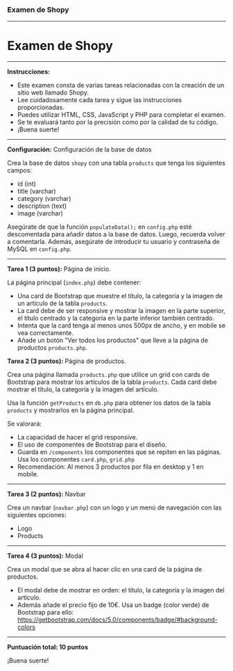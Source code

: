 ### Examen de Shopy

---

# **Examen de Shopy**

---

**Instrucciones:**
- Este examen consta de varias tareas relacionadas con la creación de un sitio web llamado Shopy.
- Lee cuidadosamente cada tarea y sigue las instrucciones proporcionadas.
- Puedes utilizar HTML, CSS, JavaScript y PHP para completar el examen.
- Se te evaluará tanto por la precisión como por la calidad de tu código.
- ¡Buena suerte!

---

**Configuración:** Configuración de la base de datos

Crea la base de datos `shopy` con una tabla `products` que tenga los siguientes campos:
- id (int)
- title (varchar)
- category (varchar)
- description (text)
- image (varchar)

Asegúrate de que la función `populateData();` en `config.php` esté descomentada para añadir datos a la base de datos. Luego, recuerda volver a comentarla. Además, asegúrate de introducir tu usuario y contraseña de MySQL en `config.php`.

---

**Tarea 1 (3 puntos):** Página de inicio.

La página principal (`index.php`) debe contener:

- Una card de Bootstrap que muestre el título, la categoría y la imagen de un artículo de la tabla `products`.
- La card debe de ser responsive y mostrar la imagen en la parte superior, el título centrado y la categoría en la parte inferior también centrado.
- Intenta que la card tenga al menos unos 500px de ancho, y en mobile se vea correctamente.
- Añade un botón "Ver todos los productos" que lleve a la página de productos `products.php`.


**Tarea 2 (3 puntos):** Página de productos.


Crea una página llamada `products.php` que utilice un grid con cards de Bootstrap para mostrar los artículos de la tabla `products`. Cada card debe mostrar el título, la categoría y la imagen del artículo.

Usa la función `getProducts` en `db.php` para obtener los datos de la tabla `products` y mostrarlos en la página principal.

Se valorará:
- La capacidad de hacer el grid responsive.
- El uso de componentes de Bootstrap para el diseño.
- Guarda en `/components` los componentes que se repiten en las páginas. Usa los componentes `card.php`, `grid.php`
- Recomendación: Al menos 3 productos por fila en desktop y 1 en mobile.

---

**Tarea 3 (2 puntos):** Navbar

Crea un navbar (`navbar.php`) con un logo y un menú de navegación con las siguientes opciones:
- Logo
- Products

---

**Tarea 4 (3 puntos):** Modal

Crea un modal que se abra al hacer clic en una card de la página de productos.

- El modal debe de mostrar en orden: el título, la categoría y la imagen del artículo.
- Además añade el precio fijo de 10€. Usa un badge (color verde) de Bootstrap para ello: https://getbootstrap.com/docs/5.0/components/badge/#background-colors

---


**Puntuación total: 10 puntos**

¡Buena suerte!

